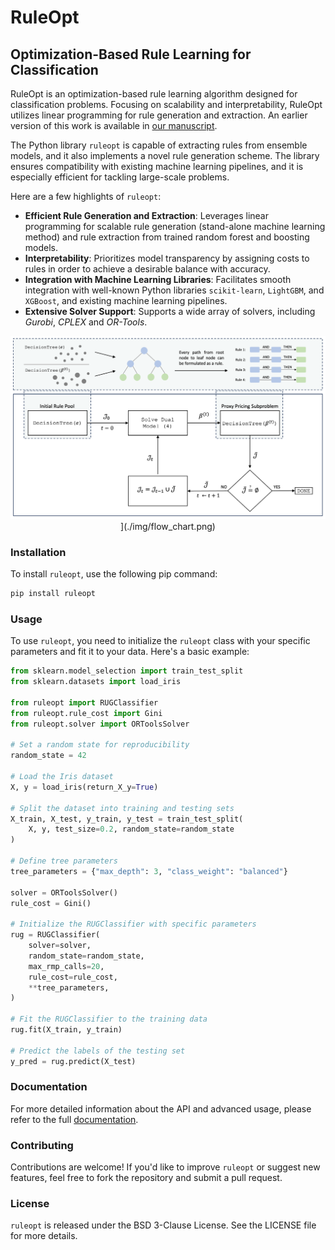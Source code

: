 # RuleOpt
## Optimization-Based Rule Learning for Classification

RuleOpt is an optimization-based rule learning algorithm designed for classification problems. Focusing on scalability and interpretability, RuleOpt utilizes linear programming for rule generation and extraction. An earlier version of this work is available in [our manuscript](https://arxiv.org/abs/2104.10751).

 The Python library `ruleopt` is capable of extracting rules from ensemble models, and it also implements a novel rule generation scheme. The library ensures compatibility with existing machine learning pipelines, and it is especially efficient for tackling large-scale problems.

Here are a few highlights of `ruleopt`:

- **Efficient Rule Generation and Extraction**: Leverages linear programming for scalable rule generation (stand-alone machine learning method) and rule extraction from trained random forest and boosting models.
- **Interpretability**: Prioritizes model transparency by assigning costs to rules in order to achieve a desirable balance with accuracy.
- **Integration with Machine Learning Libraries**: Facilitates smooth integration with well-known Python libraries `scikit-learn`, `LightGBM`, and `XGBoost`, and existing machine learning pipelines.
- **Extensive Solver Support**: Supports a wide array of solvers, including _Gurobi_, _CPLEX_ and _OR-Tools_.

<p align="center">
 <img src="./img/flow_chart.png" width="600" />](./img/flow_chart.png)
</p>

### Installation 
To install `ruleopt`, use the following pip command:

```bash
pip install ruleopt
```
### Usage

To use `ruleopt`, you need to initialize the `ruleopt` class with your specific parameters and fit it to your data. Here's a basic example:


```python
from sklearn.model_selection import train_test_split
from sklearn.datasets import load_iris

from ruleopt import RUGClassifier
from ruleopt.rule_cost import Gini
from ruleopt.solver import ORToolsSolver

# Set a random state for reproducibility
random_state = 42

# Load the Iris dataset
X, y = load_iris(return_X_y=True)

# Split the dataset into training and testing sets
X_train, X_test, y_train, y_test = train_test_split(
    X, y, test_size=0.2, random_state=random_state
)

# Define tree parameters
tree_parameters = {"max_depth": 3, "class_weight": "balanced"}

solver = ORToolsSolver()
rule_cost = Gini()

# Initialize the RUGClassifier with specific parameters
rug = RUGClassifier(
    solver=solver,
    random_state=random_state,
    max_rmp_calls=20,
    rule_cost=rule_cost,
    **tree_parameters,
)

# Fit the RUGClassifier to the training data
rug.fit(X_train, y_train)

# Predict the labels of the testing set
y_pred = rug.predict(X_test)
```
### Documentation
For more detailed information about the API and advanced usage, please refer to the full  [documentation](https://ruleopt.readthedocs.io/en/latest/).

### Contributing
Contributions are welcome! If you'd like to improve `ruleopt` or suggest new features, feel free to fork the repository and submit a pull request.

### License
`ruleopt` is released under the BSD 3-Clause License. See the LICENSE file for more details.
